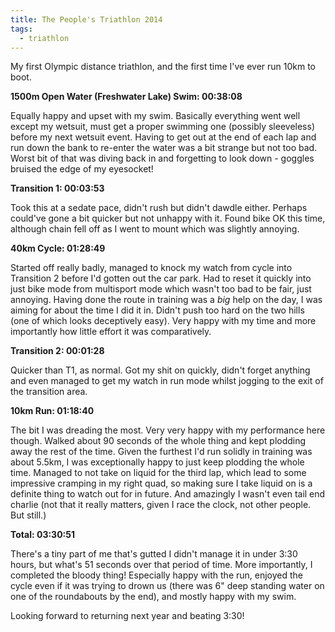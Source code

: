 ```yaml
---
title: The People's Triathlon 2014
tags:
  - triathlon
---
```



My first Olympic distance triathlon, and the first time I've ever run 10km to boot.

**1500m Open Water (Freshwater Lake) Swim: 00:38:08**

Equally happy and upset with my swim. Basically everything went well except my wetsuit, must get a proper swimming one (possibly sleeveless) before my next wetsuit event. Having to get out at the end of each lap and run down the bank to re-enter the water was a bit strange but not too bad. Worst bit of that was diving back in and forgetting to look down - goggles bruised the edge of my eyesocket!

**Transition 1: 00:03:53**

Took this at a sedate pace, didn't rush but didn't dawdle either. Perhaps could've gone a bit quicker but not unhappy with it. Found bike OK this time, although chain fell off as I went to mount which was slightly annoying.

**40km Cycle: 01:28:49**

Started off really badly, managed to knock my watch from cycle into Transition 2 before I'd gotten out the car park. Had to reset it quickly into just bike mode from multisport mode which wasn't too bad to be fair, just annoying. Having done the route in training was a *big* help on the day, I was aiming for about the time I did it in. Didn't push too hard on the two hills (one of which looks deceptively easy). Very happy with my time and more importantly how little effort it was comparatively.

**Transition 2: 00:01:28**

Quicker than T1, as normal. Got my shit on quickly, didn't forget anything and even managed to get my watch in run mode whilst jogging to the exit of the transition area.

**10km Run: 01:18:40**

The bit I was dreading the most. Very very happy with my performance here though. Walked about 90 seconds of the whole thing and kept plodding away the rest of the time. Given the furthest I'd run solidly in training was about 5.5km, I was exceptionally happy to just keep plodding the whole time. Managed to not take on liquid for the third lap, which lead to some impressive cramping in my right quad, so making sure I take liquid on is a definite thing to watch out for in future. And amazingly I wasn't even tail end charlie (not that it really matters, given I race the clock, not other people. But still.)

**Total: 03:30:51**

There's a tiny part of me that's gutted I didn't manage it in under 3:30 hours, but what's 51 seconds over that period of time. More importantly, I completed the bloody thing! Especially happy with the run, enjoyed the cycle even if it was trying to drown us (there was 6" deep standing water on one of the roundabouts by the end), and mostly happy with my swim.

Looking forward to returning next year and beating 3:30!
